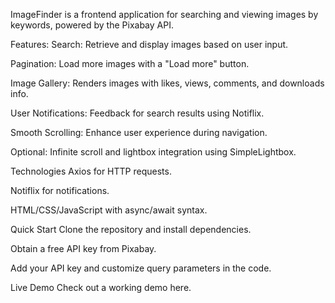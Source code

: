 ImageFinder is a frontend application for searching and viewing images by keywords, powered by the Pixabay API.

Features:
Search: Retrieve and display images based on user input.

Pagination: Load more images with a "Load more" button.

Image Gallery: Renders images with likes, views, comments, and downloads info.

User Notifications: Feedback for search results using Notiflix.

Smooth Scrolling: Enhance user experience during navigation.

Optional: Infinite scroll and lightbox integration using SimpleLightbox.

Technologies
Axios for HTTP requests.

Notiflix for notifications.

HTML/CSS/JavaScript with async/await syntax.

Quick Start
Clone the repository and install dependencies.

Obtain a free API key from Pixabay.

Add your API key and customize query parameters in the code.

Live Demo
Check out a working demo here.
